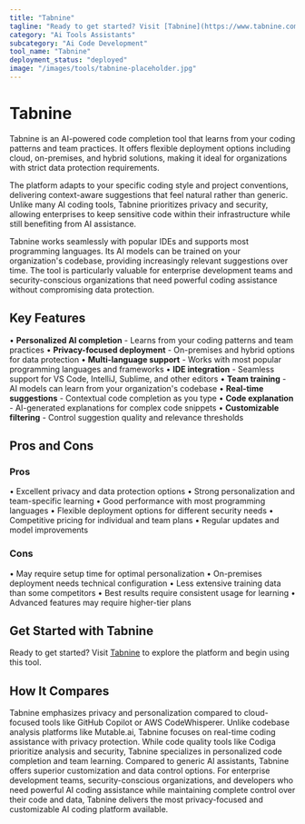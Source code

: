 ```yaml
---
title: "Tabnine"
tagline: "Ready to get started? Visit [Tabnine](https://www.tabnine.com) to explore the platform and begin using this tool...."
category: "Ai Tools Assistants"
subcategory: "Ai Code Development"
tool_name: "Tabnine"
deployment_status: "deployed"
image: "/images/tools/tabnine-placeholder.jpg"
---
```


# Tabnine

Tabnine is an AI-powered code completion tool that learns from your coding patterns and team practices. It offers flexible deployment options including cloud, on-premises, and hybrid solutions, making it ideal for organizations with strict data protection requirements.

The platform adapts to your specific coding style and project conventions, delivering context-aware suggestions that feel natural rather than generic. Unlike many AI coding tools, Tabnine prioritizes privacy and security, allowing enterprises to keep sensitive code within their infrastructure while still benefiting from AI assistance.

Tabnine works seamlessly with popular IDEs and supports most programming languages. Its AI models can be trained on your organization's codebase, providing increasingly relevant suggestions over time. The tool is particularly valuable for enterprise development teams and security-conscious organizations that need powerful coding assistance without compromising data protection.

## Key Features

• **Personalized AI completion** - Learns from your coding patterns and team practices
• **Privacy-focused deployment** - On-premises and hybrid options for data protection
• **Multi-language support** - Works with most popular programming languages and frameworks
• **IDE integration** - Seamless support for VS Code, IntelliJ, Sublime, and other editors
• **Team training** - AI models can learn from your organization's codebase
• **Real-time suggestions** - Contextual code completion as you type
• **Code explanation** - AI-generated explanations for complex code snippets
• **Customizable filtering** - Control suggestion quality and relevance thresholds

## Pros and Cons

### Pros
• Excellent privacy and data protection options
• Strong personalization and team-specific learning
• Good performance with most programming languages
• Flexible deployment options for different security needs
• Competitive pricing for individual and team plans
• Regular updates and model improvements

### Cons
• May require setup time for optimal personalization
• On-premises deployment needs technical configuration
• Less extensive training data than some competitors
• Best results require consistent usage for learning
• Advanced features may require higher-tier plans

## Get Started with Tabnine

Ready to get started? Visit [Tabnine](https://www.tabnine.com) to explore the platform and begin using this tool.

## How It Compares

Tabnine emphasizes privacy and personalization compared to cloud-focused tools like GitHub Copilot or AWS CodeWhisperer. Unlike codebase analysis platforms like Mutable.ai, Tabnine focuses on real-time coding assistance with privacy protection. While code quality tools like Codiga prioritize analysis and security, Tabnine specializes in personalized code completion and team learning. Compared to generic AI assistants, Tabnine offers superior customization and data control options. For enterprise development teams, security-conscious organizations, and developers who need powerful AI coding assistance while maintaining complete control over their code and data, Tabnine delivers the most privacy-focused and customizable AI coding platform available.